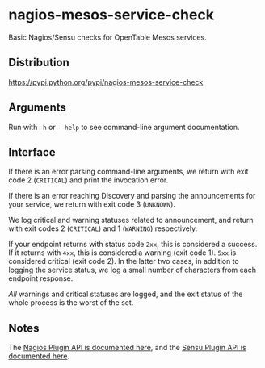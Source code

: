 nagios-mesos-service-check
==========================
Basic Nagios/Sensu checks for OpenTable Mesos services.

Distribution
------------
https://pypi.python.org/pypi/nagios-mesos-service-check

Arguments
---------
Run with `-h` or `--help` to see command-line argument documentation.

Interface
---------
If there is an error parsing command-line arguments, we return with exit
code 2 (`CRITICAL`) and print the invocation error.

If there is an error reaching Discovery and parsing the announcements
for your service, we return with exit code 3 (`UNKNOWN`).

We log critical and warning statuses related to announcement, and return
with exit codes 2 (`CRITICAL`) and 1 (`WARNING`) respectively.

If your endpoint returns with status code `2xx`, this is considered a
success.  If it returns with `4xx`, this is considered a warning (exit
code 1).  `5xx` is considered critical (exit code 2).  In the latter two
cases, in addition to logging the service status, we log a small number
of characters from each endpoint response.

_All_ warnings and critical statuses are logged, and the exit status of
the whole process is the worst of the set.

Notes
-----
The [Nagios Plugin API is documented here][1], and the [Sensu Plugin API
is documented here][2].

[1]: https://assets.nagios.com/downloads/nagioscore/docs/nagioscore/3/en/pluginapi.html
[2]: https://sensuapp.org/docs/latest/reference/plugins
